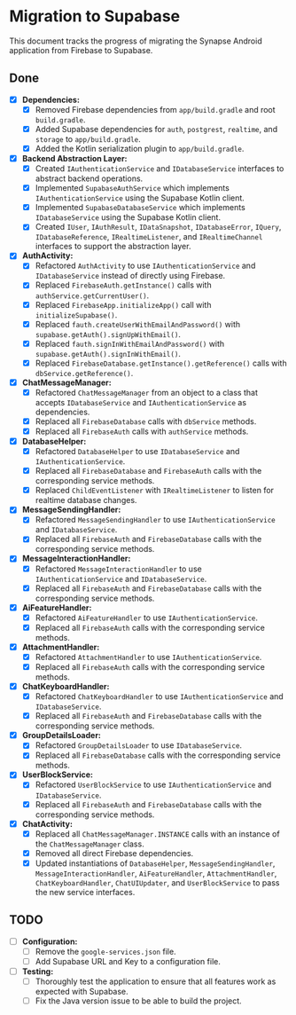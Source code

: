 # Migration to Supabase

This document tracks the progress of migrating the Synapse Android application from Firebase to Supabase.

## Done

- [x] **Dependencies:**
    - [x] Removed Firebase dependencies from `app/build.gradle` and root `build.gradle`.
    - [x] Added Supabase dependencies for `auth`, `postgrest`, `realtime`, and `storage` to `app/build.gradle`.
    - [x] Added the Kotlin serialization plugin to `app/build.gradle`.
- [x] **Backend Abstraction Layer:**
    - [x] Created `IAuthenticationService` and `IDatabaseService` interfaces to abstract backend operations.
    - [x] Implemented `SupabaseAuthService` which implements `IAuthenticationService` using the Supabase Kotlin client.
    - [x] Implemented `SupabaseDatabaseService` which implements `IDatabaseService` using the Supabase Kotlin client.
    - [x] Created `IUser`, `IAuthResult`, `IDataSnapshot`, `IDatabaseError`, `IQuery`, `IDatabaseReference`, `IRealtimeListener`, and `IRealtimeChannel` interfaces to support the abstraction layer.
- [x] **AuthActivity:**
    - [x] Refactored `AuthActivity` to use `IAuthenticationService` and `IDatabaseService` instead of directly using Firebase.
    - [x] Replaced `FirebaseAuth.getInstance()` calls with `authService.getCurrentUser()`.
    - [x] Replaced `FirebaseApp.initializeApp()` call with `initializeSupabase()`.
    - [x] Replaced `fauth.createUserWithEmailAndPassword()` with `supabase.getAuth().signUpWithEmail()`.
    - [x] Replaced `fauth.signInWithEmailAndPassword()` with `supabase.getAuth().signInWithEmail()`.
    - [x] Replaced `FirebaseDatabase.getInstance().getReference()` calls with `dbService.getReference()`.
- [x] **ChatMessageManager:**
    - [x] Refactored `ChatMessageManager` from an object to a class that accepts `IDatabaseService` and `IAuthenticationService` as dependencies.
    - [x] Replaced all `FirebaseDatabase` calls with `dbService` methods.
    - [x] Replaced all `FirebaseAuth` calls with `authService` methods.
- [x] **DatabaseHelper:**
    - [x] Refactored `DatabaseHelper` to use `IDatabaseService` and `IAuthenticationService`.
    - [x] Replaced all `FirebaseDatabase` and `FirebaseAuth` calls with the corresponding service methods.
    - [x] Replaced `ChildEventListener` with `IRealtimeListener` to listen for realtime database changes.
- [x] **MessageSendingHandler:**
    - [x] Refactored `MessageSendingHandler` to use `IAuthenticationService` and `IDatabaseService`.
    - [x] Replaced all `FirebaseAuth` and `FirebaseDatabase` calls with the corresponding service methods.
- [x] **MessageInteractionHandler:**
    - [x] Refactored `MessageInteractionHandler` to use `IAuthenticationService` and `IDatabaseService`.
    - [x] Replaced all `FirebaseAuth` and `FirebaseDatabase` calls with the corresponding service methods.
- [x] **AiFeatureHandler:**
    - [x] Refactored `AiFeatureHandler` to use `IAuthenticationService`.
    - [x] Replaced all `FirebaseAuth` calls with the corresponding service methods.
- [x] **AttachmentHandler:**
    - [x] Refactored `AttachmentHandler` to use `IAuthenticationService`.
    - [x] Replaced all `FirebaseAuth` calls with the corresponding service methods.
- [x] **ChatKeyboardHandler:**
    - [x] Refactored `ChatKeyboardHandler` to use `IAuthenticationService` and `IDatabaseService`.
    - [x] Replaced all `FirebaseAuth` and `FirebaseDatabase` calls with the corresponding service methods.
- [x] **GroupDetailsLoader:**
    - [x] Refactored `GroupDetailsLoader` to use `IDatabaseService`.
    - [x] Replaced all `FirebaseDatabase` calls with the corresponding service methods.
- [x] **UserBlockService:**
    - [x] Refactored `UserBlockService` to use `IAuthenticationService` and `IDatabaseService`.
    - [x] Replaced all `FirebaseAuth` and `FirebaseDatabase` calls with the corresponding service methods.
- [x] **ChatActivity:**
    - [x] Replaced all `ChatMessageManager.INSTANCE` calls with an instance of the `ChatMessageManager` class.
    - [x] Removed all direct Firebase dependencies.
    - [x] Updated instantiations of `DatabaseHelper`, `MessageSendingHandler`, `MessageInteractionHandler`, `AiFeatureHandler`, `AttachmentHandler`, `ChatKeyboardHandler`, `ChatUIUpdater`, and `UserBlockService` to pass the new service interfaces.

## TODO

- [ ] **Configuration:**
    - [ ] Remove the `google-services.json` file.
    - [ ] Add Supabase URL and Key to a configuration file.
- [ ] **Testing:**
    - [ ] Thoroughly test the application to ensure that all features work as expected with Supabase.
    - [ ] Fix the Java version issue to be able to build the project.
